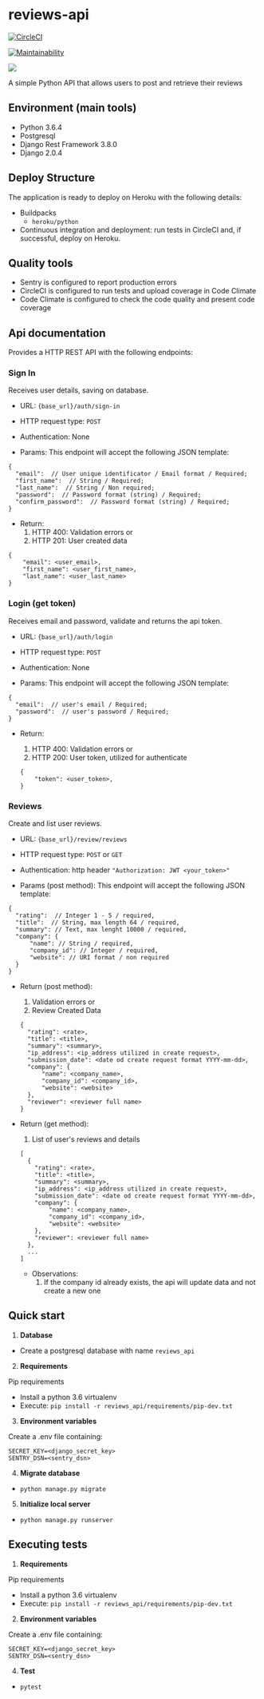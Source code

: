 # reviews-api

[![CircleCI](https://circleci.com/gh/NayaraCaetano/reviews-api.svg?style=svg)](https://circleci.com/gh/NayaraCaetano/reviews-api)

[![Maintainability](https://api.codeclimate.com/v1/badges/d06ab133288471b32132/maintainability)](https://codeclimate.com/github/NayaraCaetano/reviews-api/maintainability)

<a href="https://codeclimate.com/github/NayaraCaetano/reviews-api/test_coverage"><img src="https://api.codeclimate.com/v1/badges/d06ab133288471b32132/test_coverage" /></a>

A simple Python API that allows users to post and retrieve their reviews

## Environment (main tools)

- Python 3.6.4
- Postgresql
- Django Rest Framework 3.8.0
- Django 2.0.4


## Deploy Structure

The application is ready to deploy on Heroku with the following details:
- Buildpacks
    - `heroku/python`
- Continuous integration and deployment: run tests in CircleCI and, if successful,
deploy on Heroku.


## Quality tools

- Sentry is configured to report production errors
- CircleCI is configured to run tests and upload coverage in Code Climate
- Code Climate is configured to check the code quality and present code coverage


## Api documentation

Provides a HTTP REST API with the following endpoints:


### Sign In

Receives user details, saving on database.

- URL: `{base_url}/auth/sign-in`
- HTTP request type: `POST`
- Authentication: None

- Params: This endpoint will accept the following JSON template:

```
{
  "email":  // User unique identificator / Email format / Required;
  "first_name":  // String / Required;
  "last_name":  // String / Non required;
  "password":  // Password format (string) / Required;
  "confirm_password":  // Password format (string) / Required;
}
```

- Return:
  1. HTTP 400: Validation errors or
  2. HTTP 201: User created data

```
{
    "email": <user_email>,
    "first_name": <user_first_name>,
    "last_name": <user_last_name>
}
```

### Login (get token)

Receives email and password, validate and returns the api token.

- URL: `{base_url}/auth/login`
- HTTP request type: `POST`
- Authentication: None

- Params: This endpoint will accept the following JSON template:

```
{
  "email":  // user's email / Required;
  "password":  // user's password / Required;
}
```

- Return:
  1. HTTP 400: Validation errors or
  2. HTTP 200: User token, utilized for authenticate

  ```
  {
      "token": <user_token>,
  }
  ```

### Reviews

  Create and list user reviews.

  - URL: `{base_url}/review/reviews`
  - HTTP request type: `POST` or `GET`
  - Authentication: http header `"Authorization: JWT <your_token>"`

  - Params (post method): This endpoint will accept the following JSON template:

  ```
  {
    "rating":  // Integer 1 - 5 / required,
    "title":  // String, max length 64 / required,
    "summary": // Text, max lenght 10000 / required,
    "company": {
        "name": // String / required,
        "company_id": // Integer / required,
        "website": // URI format / non required
    }
  }
  ```

  - Return (post method):
    1. Validation errors or
    2. Review Created Data

    ```
    {
      "rating": <rate>,
      "title": <title>,
      "summary": <summary>,
      "ip_address": <ip_address utilized in create request>,
      "submission_date": <date od create request format YYYY-mm-dd>,
      "company": {
          "name": <company_name>,
          "company_id": <company_id>,
          "website": <website>
      },
      "reviewer": <reviewer full name>
    }
    ```

  - Return (get method):
    1. List of user's reviews and details

    ```
    [
      {
        "rating": <rate>,
        "title": <title>,
        "summary": <summary>,
        "ip_address": <ip_address utilized in create request>,
        "submission_date": <date od create request format YYYY-mm-dd>,
        "company": {
            "name": <company_name>,
            "company_id": <company_id>,
            "website": <website>
        },
        "reviewer": <reviewer full name>
      },
      ...
    ]
    ```

    - Observations:
      1. If the company id already exists, the api will update data and not create a new one

## Quick start

1. **Database**

- Create a postgresql database with name `reviews_api`

2. **Requirements**

Pip requirements

- Install a python 3.6 virtualenv
- Execute: `pip install -r reviews_api/requirements/pip-dev.txt`

3. **Environment variables**

Create a .env file containing:
```
SECRET_KEY=<django_secret_key>
SENTRY_DSN=<sentry_dsn>
```

4. **Migrate database**

- `python manage.py migrate`

5. **Initialize local server**

- `python manage.py runserver`


## Executing tests

1. **Requirements**

Pip requirements

- Install a python 3.6 virtualenv
- Execute: `pip install -r reviews_api/requirements/pip-dev.txt`

2. **Environment variables**

Create a .env file containing:
```
SECRET_KEY=<django_secret_key>
SENTRY_DSN=<sentry_dsn>
```

4. **Test**

- `pytest`
